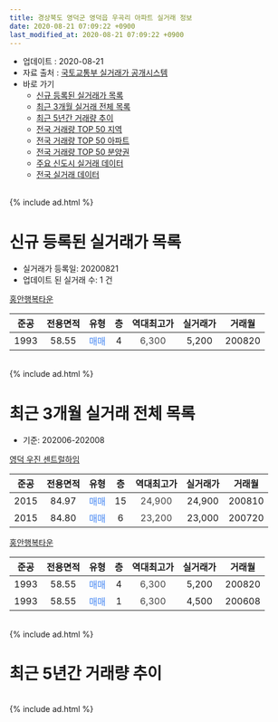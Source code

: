 ```yaml
---
title: 경상북도 영덕군 영덕읍 우곡리 아파트 실거래 정보
date: 2020-08-21 07:09:22 +0900
last_modified_at: 2020-08-21 07:09:22 +0900
---
```


* 업데이트 : 2020-08-21
* 자료 출처 : [국토교통부 실거래가 공개시스템](http://rt.molit.go.kr)
* 바로 가기
    * [신규 등록된 실거래가 목록](#신규-등록된-실거래가-목록)
    * [최근 3개월 실거래 전체 목록](#최근-3개월-실거래-전체-목록)
    * [최근 5년간 거래량 추이](#최근-5년간-거래량-추이)
    * [전국 거래량 TOP 50 지역](https://inasie.github.io/apt-trade-info/최근-3개월-전국에서-가장-거래가-많이-발생한-지역)
    * [전국 거래량 TOP 50 아파트](https://inasie.github.io/apt-trade-info/최근-3개월-전국에서-가장-거래가-많이-발생한-아파트)
    * [전국 거래량 TOP 50 분양권](https://inasie.github.io/apt-trade-info/최근-3개월-전국에서-가장-거래가-많이-발생한-분양권)
    * [주요 신도시 실거래 데이터](https://inasie.github.io/apt-trade-info/주요-신도시)
    * [전국 실거래 데이터](https://inasie.github.io/apt-trade-info/전국)
<br>
{% include ad.html %}
<br>

# 신규 등록된 실거래가 목록
* 실거래가 등록일: 20200821
* 업데이트 된 실거래 수: 1 건


[홍안행복타운](https://search.naver.com/search.naver?query=%EA%B2%BD%EC%83%81%EB%B6%81%EB%8F%84+%EC%98%81%EB%8D%95%EA%B5%B0+%EC%98%81%EB%8D%95%EC%9D%8D+%EC%9A%B0%EA%B3%A1%EB%A6%AC+%ED%99%8D%EC%95%88%ED%96%89%EB%B3%B5%ED%83%80%EC%9A%B4)

|준공|전용면적|유형|층|역대최고가|실거래가|거래월|
|:---:|:---:|:---:|:---:|:---:|:---:|:---:|
|1993|58.55|<span style="color:#4285f3">매매</span>|4|<span style="color:#444444">6,300</span>|5,200|200820|


<br>
{% include ad.html %}
<br>

# 최근 3개월 실거래 전체 목록
* 기준: 202006-202008


[영덕 우진 센트럴하임](https://search.naver.com/search.naver?query=%EA%B2%BD%EC%83%81%EB%B6%81%EB%8F%84+%EC%98%81%EB%8D%95%EA%B5%B0+%EC%98%81%EB%8D%95%EC%9D%8D+%EC%9A%B0%EA%B3%A1%EB%A6%AC+%EC%98%81%EB%8D%95+%EC%9A%B0%EC%A7%84+%EC%84%BC%ED%8A%B8%EB%9F%B4%ED%95%98%EC%9E%84)

|준공|전용면적|유형|층|역대최고가|실거래가|거래월|
|:---:|:---:|:---:|:---:|:---:|:---:|:---:|
|2015|84.97|<span style="color:#4285f3">매매</span>|15|<span style="color:#444444">24,900</span>|24,900|200810|
|2015|84.80|<span style="color:#4285f3">매매</span>|6|<span style="color:#444444">23,200</span>|23,000|200720|

[홍안행복타운](https://search.naver.com/search.naver?query=%EA%B2%BD%EC%83%81%EB%B6%81%EB%8F%84+%EC%98%81%EB%8D%95%EA%B5%B0+%EC%98%81%EB%8D%95%EC%9D%8D+%EC%9A%B0%EA%B3%A1%EB%A6%AC+%ED%99%8D%EC%95%88%ED%96%89%EB%B3%B5%ED%83%80%EC%9A%B4)

|준공|전용면적|유형|층|역대최고가|실거래가|거래월|
|:---:|:---:|:---:|:---:|:---:|:---:|:---:|
|1993|58.55|<span style="color:#4285f3">매매</span>|4|<span style="color:#444444">6,300</span>|5,200|200820|
|1993|58.55|<span style="color:#4285f3">매매</span>|1|<span style="color:#444444">6,300</span>|4,500|200608|


<br>
{% include ad.html %}
<br>

# 최근 5년간 거래량 추이


<div style="width:100%;">
    <canvas id="deal_progress" height="200"></canvas>
</div>

<script>
new Chart(document.getElementById("deal_progress"), {
    type: 'line',
    data: {
        labels: ['201508','201509','201510','201511','201512','201601','201602','201603','201604','201605','201606','201607','201608','201609','201610','201611','201612','201701','201702','201703','201704','201705','201706','201707','201708','201709','201710','201711','201712','201801','201802','201803','201804','201805','201806','201807','201808','201809','201810','201811','201812','201901','201902','201903','201904','201905','201906','201907','201908','201909','201910','201911','201912','202001','202002','202003','202004','202005','202006','202007','202008'],
        datasets: [{
            label: '매매',
            pointRadius: 1,
            data: [1, 2, 2, 5, 3, 5, 13, 10, 9, 7, 7, 1, 7, 6, 1, 9, 4, 6, 4, 10, 5, 6, 2, 2, 5, 7, 9, 7, 17, 7, 3, 9, 4, 4, 1, 1, 1, 3, 8, 3, 2, 1, 1, 5, 4, 7, 1, 4, 5, 2, 1, 0, 4, 4, 4, 5, 1, 11, 1, 1, 2],
            borderColor: "rgba(255, 201, 14, 1)",
            backgroundColor: "rgba(255, 201, 14, 0.5)",
            fill: false,
            lineTension: 0
        },{
            label: '전월세',
            pointRadius: 1,
            data: [0, 3, 1, 2, 2, 2, 6, 0, 4, 2, 3, 1, 1, 1, 2, 0, 1, 1, 0, 5, 2, 0, 1, 0, 1, 4, 1, 0, 1, 1, 0, 2, 0, 0, 0, 0, 2, 1, 0, 0, 2, 1, 1, 2, 1, 3, 1, 2, 3, 0, 0, 0, 1, 0, 2, 1, 0, 3, 0, 0, 0],
            borderColor: "rgba(0, 141, 185, 1)",
            backgroundColor: "rgba(0, 141, 185, 0.5)",
            fill: false,
            lineTension: 0
        }
        ]
    },
    options: {
        responsive: true,
        title: {
            display: false
        },
        tooltips: {
            mode: 'index',
            intersect: false
        },
        hover: {
            mode: 'nearest',
            intersect: true
        },
        scales: {
            xAxes: [{
                display: true,
                scaleLabel: {
                    display: true,
                    labelString: '년/월'
                }
            }],
            yAxes: [{
                display: true,
                ticks: {
                    suggestedMin: 0,
                },
                scaleLabel: {
                    display: true,
                    labelString: '실거래 수'
                }
            }]
        }
    }
});

</script>


<br>
{% include ad.html %}
<br>


